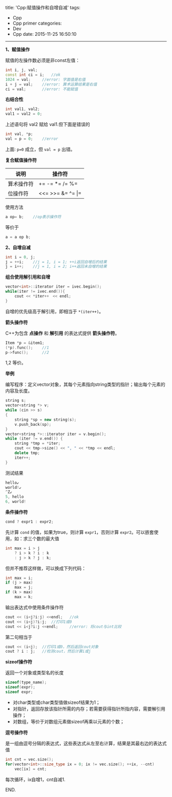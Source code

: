 title: 'Cpp:赋值操作和自增自减'
tags:
  - Cpp
  - Cpp primer
categories:
  - Dev
  - Cpp
date: 2015-11-25 16:50:10
---

**1、赋值操作**

赋值的左操作数必须是非const左值：

```C++
int i, j, val;
const int ci = i;	//ok
1024 = val;		//error: 字面值是右值
i + j = val;	//error: 算术运算结果是右值
ci = val;		//error: 不能赋值
```

<!-- more -->

**右结合性**

```C++
int val1, val2;
val1 = val2 = 0;
```

上述语句将 val2 赋给 val1.但下面是错误的

```C++
int val, *p;
val = p = 0;	//error
```

上面: `p=0` 成立，但 `val = p` 出错。

**复合赋值操作符**

|说明|操作符|
|--|--|
|算术操作符|+= -= *= /= %=|
|位操作符|<<= >>= &= ^= &#124;=|

使用方法

```C++
a op= b;	//op表示操作符
```

等价于

```C++
a = a op b;
```

**2、自增自减**

```C++
int i = 0, j;
j = ++i;	//j = 1, i = 1; ++i返回自增后的结果
j = i++;	//j = 1, i = 2; i++返回未自增的结果
```

**组合使用解引用和自增**

```C++
vector<int>::iterator iter = ivec.begin();
while(iter != ivec.end()){
	cout << *iter++　<< endl;
}
```

自增的优先级高于解引用，即相当于 `*(iter++)`。

**箭头操作符**

C++为包含 **点操作** 和 **解引用** 的表达式提供 **箭头操作符**。

```C++
Item *p = &item1;
(*p).func();	//1
p->func();		//2
```

1,2 等价。

**举例**

编写程序：定义vector对象，其每个元素指向string类型的指针；输出每个元素的内容及长度。

```C++
string s;
vector<string *> v;
while (cin >> s)
{
	string *sp = new string(s);
	v.push_back(sp);
}
vector<string *>::iterator iter = v.begin();
while (iter != v.end()) {
	string *tmp = *iter;
	cout << tmp->size() << ", " << *tmp << endl;
	delete tmp;
	iter++;
}
```

测试结果

```C++
hello↙
world!↙
^Z↙
5, hello
6, world!
```

**条件操作符**

```C++
cond ? expr1 : expr2;
```

先计算 `cond` 的值，如果为true，则计算 `expr1`，否则计算 `expr2`。可以嵌套使用，如：求三个数的最大值

```C++
int max = i > j
	? i > k ? i : k
	: j > k ? j : k;
```

但并不推荐这样做，可以换成下列代码：

```C++
int max = i;
if (j > max)
	max = j;
if (k > max)
	max = k;
```

输出表达式中使用条件操作符

```C++
cout << (i<j?i:j) <<endl;	//ok
cout << (i<j)?i:j;	//打印1或0
cout << i<j?i:j <<endl;		//error: 将cout与int比较
```

第二句相当于

```C++
cout << (i<j);	//打印1或0，然后返回cout对象
cout ? i : j;	//检测cout，然后计算i或j
```

**sizeof操作符**

返回一个对象或类型名的长度

```C++
sizeof(type_name);
sizeof(expr);
sizeof expr;
```

- 对char类型或char类型值做sizeof结果为1；
- 对指针，返回存放该指针所需的内存；若需要获得指针所指内容，需要解引用操作；
- 对数组，等价于对数组元素做sizeof再乘以元素的个数；

**逗号操作符**

是一组由逗号分隔的表达式，这些表达式从左至右计算，结果是其最右边的表达式值

```C++
int cnt = vec.size();
for(vector<int>::size_type ix = 0; ix != vec.size(); ++ix, --cnt)
	vec[ix] = cnt;
```

每次循环，ix自增1，cnt自减1.

END.